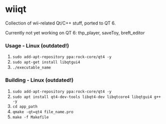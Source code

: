 # wiiqt
Collection of wii-related Qt/C++ stuff, ported to QT 6.

Currently not yet working on QT 6: thp_player, saveToy, breft_editor

### Usage - Linux (outdated!)

1) `sudo add-apt-repository ppa:rock-core/qt4 -y`
2) `sudo apt-get install libqtgui4`
3) `./executable_name`

### Building - Linux (outdated!)

1) `sudo add-apt-repository ppa:rock-core/qt4 -y`
2) `sudo apt install qt4-dev-tools libqt4-dev libqtcore4 libqtgui4 g++ -y`
3) `cd app_path`
4) `qmake -qt=qt4 file_name.pro`
5) `make -f Makefile`
